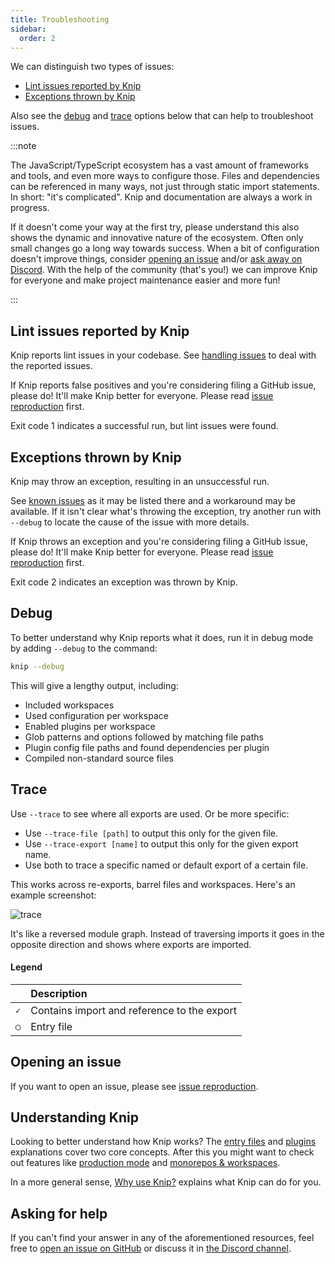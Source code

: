 ```yaml
---
title: Troubleshooting
sidebar:
  order: 2
---
```


We can distinguish two types of issues:

- [Lint issues reported by Knip][1]
- [Exceptions thrown by Knip][2]

Also see the [debug][3] and [trace][4] options below that can help to
troubleshoot issues.

:::note

The JavaScript/TypeScript ecosystem has a vast amount of frameworks and tools,
and even more ways to configure those. Files and dependencies can be referenced
in many ways, not just through static import statements. In short: "it's
complicated". Knip and documentation are always a work in progress.

If it doesn't come your way at the first try, please understand this also shows
the dynamic and innovative nature of the ecosystem. Often only small changes go
a long way towards success. When a bit of configuration doesn't improve things,
consider [opening an issue][5] and/or [ask away on Discord][6]. With the help of
the community (that's you!) we can improve Knip for everyone and make project
maintenance easier and more fun!

:::

## Lint issues reported by Knip

Knip reports lint issues in your codebase. See [handling issues][7] to deal with
the reported issues.

If Knip reports false positives and you're considering filing a GitHub issue,
please do! It'll make Knip better for everyone. Please read [issue
reproduction][8] first.

Exit code 1 indicates a successful run, but lint issues were found.

## Exceptions thrown by Knip

Knip may throw an exception, resulting in an unsuccessful run.

See [known issues][9] as it may be listed there and a workaround may be
available. If it isn't clear what's throwing the exception, try another run with
`--debug` to locate the cause of the issue with more details.

If Knip throws an exception and you're considering filing a GitHub issue, please
do! It'll make Knip better for everyone. Please read [issue reproduction][8]
first.

Exit code 2 indicates an exception was thrown by Knip.

## Debug

To better understand why Knip reports what it does, run it in debug mode by
adding `--debug` to the command:

```sh
knip --debug
```

This will give a lengthy output, including:

- Included workspaces
- Used configuration per workspace
- Enabled plugins per workspace
- Glob patterns and options followed by matching file paths
- Plugin config file paths and found dependencies per plugin
- Compiled non-standard source files

## Trace

Use `--trace` to see where all exports are used. Or be more specific:

- Use `--trace-file [path]` to output this only for the given file.
- Use `--trace-export [name]` to output this only for the given export name.
- Use both to trace a specific named or default export of a certain file.

This works across re-exports, barrel files and workspaces. Here's an example
screenshot:

<img src="/screenshots/trace.png" alt="trace" class="mw500" />

It's like a reversed module graph. Instead of traversing imports it goes in the
opposite direction and shows where exports are imported.

#### Legend

|     | Description                                 |
| --- | :------------------------------------------ |
| `✓` | Contains import and reference to the export |
| `◯` | Entry file                                  |

## Opening an issue

If you want to open an issue, please see [issue reproduction][8].

## Understanding Knip

Looking to better understand how Knip works? The [entry files][10] and
[plugins][11] explanations cover two core concepts. After this you might want to
check out features like [production mode][12] and [monorepos & workspaces][13].

In a more general sense, [Why use Knip?][14] explains what Knip can do for you.

## Asking for help

If you can't find your answer in any of the aforementioned resources, feel free
to [open an issue on GitHub][15] or discuss it in [the Discord channel][6].

[1]: #lint-issues-reported-by-knip
[2]: #exceptions-thrown-by-knip
[3]: #debug
[4]: #trace
[5]: https://github.com/webpro-nl/knip/issues/new/choose
[6]: https://discord.gg/r5uXTtbTpc
[7]: ../guides/handling-issues.md
[8]: ./issue-reproduction.md
[9]: ../reference/known-issues.md
[10]: ../explanations/entry-files.md
[11]: ../explanations/plugins.md
[12]: ../features/production-mode.md
[13]: ../features/monorepos-and-workspaces.md
[14]: ../explanations/why-use-knip.md
[15]: https://github.com/webpro-nl/knip/issues
